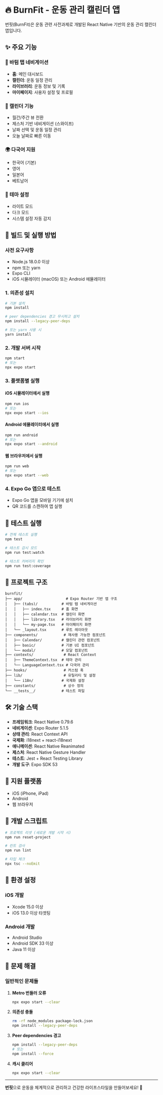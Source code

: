 # 🔥 BurnFit - 운동 관리 캘린더 앱

번핏(BurnFit)은 운동 관련 사전과제로 개발된 React Native 기반의 운동 관리 캘린더 앱입니다.

## ✨ 주요 기능

### 📱 바텀 탭 네비게이션
- **홈**: 메인 대시보드
- **캘린더**: 운동 일정 관리
- **라이브러리**: 운동 정보 및 기록
- **마이페이지**: 사용자 설정 및 프로필

### 📅 캘린더 기능
- 월간/주간 뷰 전환
- 제스처 기반 네비게이션 (스와이프)
- 날짜 선택 및 운동 일정 관리
- 오늘 날짜로 빠른 이동

### 🌍 다국어 지원
- 한국어 (기본)
- 영어
- 일본어
- 베트남어

### 🎨 테마 설정
- 라이트 모드
- 다크 모드
- 시스템 설정 자동 감지

## 🚀 빌드 및 실행 방법

### 사전 요구사항
- Node.js 18.0.0 이상
- npm 또는 yarn
- Expo CLI
- iOS 시뮬레이터 (macOS) 또는 Android 에뮬레이터

### 1. 의존성 설치
```bash
# 기본 설치
npm install

# peer dependencies 경고 무시하고 설치
npm install --legacy-peer-deps

# 또는 yarn 사용 시
yarn install
```

### 2. 개발 서버 시작
```bash
npm start
# 또는
npx expo start
```

### 3. 플랫폼별 실행

#### iOS 시뮬레이터에서 실행
```bash
npm run ios
# 또는
npx expo start --ios
```

#### Android 에뮬레이터에서 실행
```bash
npm run android
# 또는
npx expo start --android
```

#### 웹 브라우저에서 실행
```bash
npm run web
# 또는
npx expo start --web
```

### 4. Expo Go 앱으로 테스트
- Expo Go 앱을 모바일 기기에 설치
- QR 코드를 스캔하여 앱 실행

## 🧪 테스트 실행

```bash
# 전체 테스트 실행
npm test

# 테스트 감시 모드
npm run test:watch

# 테스트 커버리지 확인
npm run test:coverage
```

## 📁 프로젝트 구조

```
burnfit/
├── app/                    # Expo Router 기반 앱 구조
│   ├── (tabs)/           # 바텀 탭 네비게이션
│   │   ├── index.tsx     # 홈 화면
│   │   ├── calendar.tsx  # 캘린더 화면
│   │   ├── library.tsx   # 라이브러리 화면
│   │   └── my-page.tsx   # 마이페이지 화면
│   └── _layout.tsx       # 루트 레이아웃
├── components/            # 재사용 가능한 컴포넌트
│   ├── Calendar/         # 캘린더 관련 컴포넌트
│   ├── basic/            # 기본 UI 컴포넌트
│   └── modal/            # 모달 컴포넌트
├── contexts/              # React Context
│   ├── ThemeContext.tsx  # 테마 관리
│   └── LanguageContext.tsx # 다국어 관리
├── hooks/                 # 커스텀 훅
├── lib/                   # 유틸리티 및 설정
│   └── i18n/             # 국제화 설정
├── constants/             # 상수 정의
└── __tests__/            # 테스트 파일
```

## 🛠 기술 스택

- **프레임워크**: React Native 0.79.6
- **네비게이션**: Expo Router 5.1.5
- **상태 관리**: React Context API
- **국제화**: i18next + react-i18next
- **애니메이션**: React Native Reanimated
- **제스처**: React Native Gesture Handler
- **테스트**: Jest + React Testing Library
- **개발 도구**: Expo SDK 53

## 📱 지원 플랫폼

- iOS (iPhone, iPad)
- Android
- 웹 브라우저

## 🔧 개발 스크립트

```bash
# 프로젝트 리셋 (새로운 개발 시작 시)
npm run reset-project

# 린트 검사
npm run lint

# 타입 체크
npx tsc --noEmit
```

## 📝 환경 설정

### iOS 개발
- Xcode 15.0 이상
- iOS 13.0 이상 타겟팅

### Android 개발
- Android Studio
- Android SDK 33 이상
- Java 11 이상

## 🚨 문제 해결

### 일반적인 문제들

1. **Metro 번들러 오류**
   ```bash
   npx expo start --clear
   ```

2. **의존성 충돌**
   ```bash
   rm -rf node_modules package-lock.json
   npm install --legacy-peer-deps
   ```

3. **Peer dependencies 경고**
   ```bash
   npm install --legacy-peer-deps
   # 또는
   npm install --force
   ```

4. **캐시 클리어**
   ```bash
   npx expo start --clear
   ```
---

**번핏**으로 운동을 체계적으로 관리하고 건강한 라이프스타일을 만들어보세요! 💪
